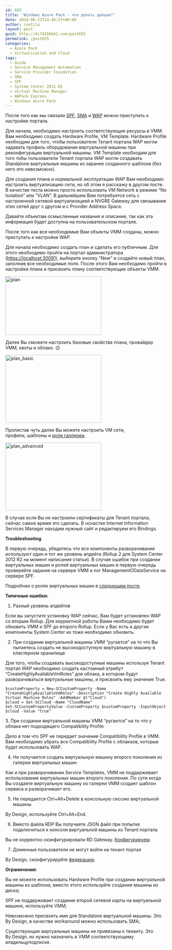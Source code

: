 ```yaml
---
id: 655
title: 'Windows Azure Pack - что делать дальше?'
date: 2014-06-23T14:46:27+00:00
author: rootilo
layout: post
guid: http://4c74356b41.com/post655
permalink: /post655
categories:
  - Azure Pack
  - Virtualization and Cloud
tags:
  - Guide
  - Service Management Automation
  - Service Provider Foundation
  - SMA
  - SPF
  - System Center 2012 R2
  - Virtual Machine Manager
  - WAPack Express
  - Windows Azure Pack
---
```

После того как мы связали [SPF](http://4c74356b41.com/post466), [SMA](http://4c74356b41.com/post678) и [WAP](http://4c74356b41.com/post422) можно приступать к настройке портала.

Для начала, необходимо настроить соответствующие ресурсы в VMM. Вам необходимо создать Hardware Profile, VM Template. Hardware Profile необходим для того, чтобы пользователи Tenant портала WAP могли задавать профиль оборудования виртуальной машины при реконфигурации виртуальной машины. VM Template необходим для того тобы пользователи Tenant портала WAP могли создавать Standalone виртуальные машины из заранее созданного шаблона (без него это невозможно).
  
Для создания плана и нормальной эксплуатации WAP Вам необходимо настроить виртуализацию сети, но об этом я расскажу в другом посте. В качестве теста можно просто использовать VM Network в режиме &#8220;No Isolation&#8221; или &#8220;VLAN&#8221;. В дальнейшем Вам потребуется сеть с настроенной сетевой виртуализацией и NVGRE Gateway для связывания этих сетей друг с другом и с Provider Address Space.
  
Давайте объектам осмысленные названия и описание, так как эта информация будет доступна на пользовательском портале.

После того как все необходимые Вам объекты VMM созданы, можно приступать к настройке WAP.
  
Для начала необходимо создать план и сделать его публичным. Для этого необходимо пройти на портал администратора ([https://localhost:30091](https://localhost:30091/)), выберите кнопку &#8220;New&#8221; и создайте новый план, заполнив все необходимые поля. После этого Вам необходимо пройти в настройки плана и присвоить плану соответствующие объекты VMM.

<a href="http://4c74356b41.com/wp-content/uploads/2016/02/plan.jpg" rel="attachment wp-att-4794"><img src="http://4c74356b41.com/wp-content/uploads/2016/02/plan-300x183.jpg" alt="plan" width="300" height="183" /></a>

Далее Вы сможете настроить базовые свойства плана, провайдер VMM, квоты и облако. 😉

<a href="http://4c74356b41.com/wp-content/uploads/2016/02/plan_basic.jpg" rel="attachment wp-att-4800"><img src="http://4c74356b41.com/wp-content/uploads/2016/02/plan_basic-300x211.jpg" alt="plan_basic" width="300" height="211" /></a>

Пролистав чуть далее Вы можете настроить VM сети, профили, шаблоны и [роли галлереи](http://4c74356b41.com/post757).

<a href="http://4c74356b41.com/wp-content/uploads/2016/02/plan_advanced.jpg" rel="attachment wp-att-4795"><img src="http://4c74356b41.com/wp-content/uploads/2016/02/plan_advanced-300x211.jpg" alt="plan_advanced" width="300" height="211" /></a>

В случае если Вы не настроили сертификаты для Tenant портала, сейчас самое время это сделать. В оснастке Internet Information Services Manager находим нужный сайт и редактируем его Bindings.

**Troubleshooting**
  
В первую очередь, убедитесь что все компоненты разворачивания используют один и тот же уровень апдейта (Rollup 2 для System Center 2012 R2 на момент написания статьи). В случае ошибок при создании виртуальных машин и ролей виртуальных машин в первую очередь проверяйте задания на сервере VMM и лог ManagementODataService на сервере SPF.

Подробнее о ролях виртуальных машин в [следующем посте](http://4c74356b41.com/post757).

**Типичные ошибки:**
  
1. Разный уровень апдейтов
  
Если вы запустите установку WAP сейчас, Вам будет установлен WAP со вторым Rollup. Для корректной работы Вамм необходимо будет обновить VMM и SPF до второго Rollup. Если у Вас есть и другие компоненты System Center их тоже необходимо обновить.

2. При создании виртуальной машины VMM &#8220;ругается&#8221; на то что Вы пытаетесь создать не высокодоступную виртуальную машину в кластерном хранилище
  
Для того, чтобы создавать высокодоступные машины используя Tenant портал WAP необходимо создать кастомный атрибут &#8220;CreateHighlyAvailableVmRoles&#8221; для облака, в котором будут разворачиваться виртуальные машины, и присвоить ему значение True.

```
$customProperty = New-SCCustomProperty -Name "CreateHighlyAvailableVmRoles" -Description "Create Highly Available Virtual Machine Roles" -AddMember @("Cloud")  
$cloud = Get-SCCloud –Name "CloudName"  
Set-SCCustomPropertyValue -CustomProperty $customProperty -InputObject $cloud -Value "true"
```

3. При создании виртуальной машины VMM &#8220;ругается&#8221; на то что у облака нет подходящего Compatibility Profile
  
Дело в том что SPF не передает значение Compatibility Profile в VMM. Вам необходимо убрать все Compatibility Profile с облакаов, которые будет использовать WAP.

4. Не получается создать виртуальную машину второго поколения из галереи виртуальных машин
  
Как и при разворачивании Service Templates, VMM не поддерживает использование виртуальных машин второго поколения. По сути когда Вы создаете виртуальную машину из галереи VMM создает шаблон сервиса и разворачивает его.

5. Не передается Ctrl+Alt+Delete в консольную сессию виртуальной машины
  
By Design, используйте Ctrl+Alt+End.

6. Вместо файла RDP Вы получаете JSON файл при попытке подключиться к консоли виртуальной машины из Tenant портала
  
Вы не корректно сконфигурировали RD Gateway. [Конфигурируем](http://4c74356b41.com/post708).

7. Доменные пользователи не могут войти на тенант портал
  
By Design, сконфигурируйте [федерацию](http://4c74356b41.com/post835).

**Ограничения:**
  
Вы не можете использовать Hardware Profile при создании виртуальной машины из шаблона, вместо этого используйте создание машины из диска;
  
SPF не поддерживает создание второй сетевой карты на виртуальной машине, используйте VMM;
  
Невозможно присвоить имя для Standalone виртуальной машины. Это By Design, в качестве workaround можно использовать SMA;
  
Существующие виртуальные машины не привязаны к тенанту. Это By Design, их нужно назначить в VMM соответствующему владельцуподписке.